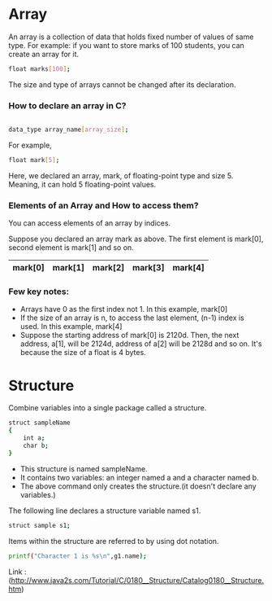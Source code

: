 # Array

An array is a collection of data that holds fixed number of values of same type.
For example: if you want to store marks of 100 students, you can create an array for it.

```bash
float marks[100];
```
The size and type of arrays cannot be changed after its declaration.

###  How to declare an array in C?

```bash

data_type array_name[array_size];

```
For example,

```bash
float mark[5];
```

Here, we declared an array, mark, of floating-point type and size 5. Meaning, it can hold 5 floating-point values.

###  Elements of an Array and How to access them?
You can access elements of an array by indices.

Suppose you declared an array mark as above. The first element is mark[0], second element is mark[1] and so on.

mark[0] | mark[1] | mark[2] | mark[3] | mark[4] |
------- | ------- | ------- | ------- | ------- |

### Few key notes:

* Arrays have 0 as the first index not 1. In this example, mark[0]
* If the size of an array is n, to access the last element, (n-1) index is used. In this example, mark[4]
* Suppose the starting address of mark[0] is 2120d. Then, the next address, a[1], will be 2124d, address of a[2] will be 2128d and so on. It's
because the size of a float is 4 bytes.










# Structure

Combine variables into a single package called a structure.
```bash
struct sampleName
{
    int a;
    char b;
}

```

*	This structure is named sampleName.
*	It contains two variables: an integer named a and a character named b.
*	The above command only creates the structure.(it doesn't declare any variables.)

The following line declares a structure variable named s1.
```bash
struct sample s1;
```

Items within the structure are referred to by using dot notation.

```bash
printf("Character 1 is %s\n",g1.name);
```
Link :
(http://www.java2s.com/Tutorial/C/0180__Structure/Catalog0180__Structure.htm)


